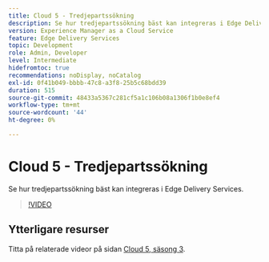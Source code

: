 ```yaml
---
title: Cloud 5 - Tredjepartssökning
description: Se hur tredjepartssökning bäst kan integreras i Edge Delivery Services.
version: Experience Manager as a Cloud Service
feature: Edge Delivery Services
topic: Development
role: Admin, Developer
level: Intermediate
hidefromtoc: true
recommendations: noDisplay, noCatalog
exl-id: 0f41b049-bbbb-47c8-a3f8-25b5c68bdd39
duration: 515
source-git-commit: 48433a5367c281cf5a1c106b08a1306f1b0e8ef4
workflow-type: tm+mt
source-wordcount: '44'
ht-degree: 0%

---
```


# Cloud 5 - Tredjepartssökning

Se hur tredjepartssökning bäst kan integreras i Edge Delivery Services.

>[!VIDEO](https://video.tv.adobe.com/v/3427040?quality=12&learn=on)

## Ytterligare resurser

Titta på relaterade videor på sidan [Cloud 5, säsong 3](../cloud5-season-3.md).
